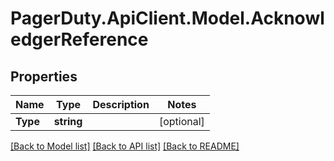 # PagerDuty.ApiClient.Model.AcknowledgerReference
## Properties

Name | Type | Description | Notes
------------ | ------------- | ------------- | -------------
**Type** | **string** |  | [optional] 

[[Back to Model list]](../README.md#documentation-for-models) [[Back to API list]](../README.md#documentation-for-api-endpoints) [[Back to README]](../README.md)

